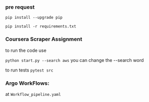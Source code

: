 ### pre request 
 ```pip install --upgrade pip```

 ```pip install -r requirements.txt```
 
### Coursera Scraper Assignment
to run the code use 

```python start.py --search aws```
you can change the --search word

to run tests ```pytest src```


### Argo WorkFlows:
at `Workflow_pipeline.yaml` 
